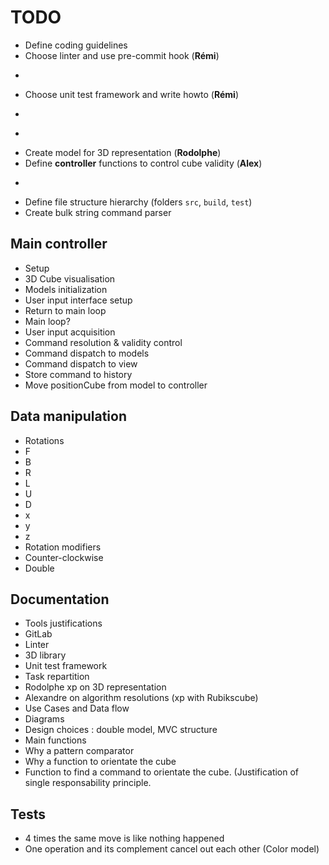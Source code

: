 # TODO
* Define coding guidelines
* Choose linter and use pre-commit hook (**Rémi**)
* ~~~Set up GitLab server (**Alex**)~~~
* Choose unit test framework and write howto (**Rémi**)
* ~~~Choose graphical engine/library (**Rodolphe**)~~~
* ~~~Define data structure representing RCube's **state** (**Rémi**)~~~
* Create model for 3D representation (**Rodolphe**)
* Define **controller** functions to control cube validity (**Alex**)
* ~~~Find website for cube manipulation (**Alex**)~~~
* Define file structure hierarchy (folders `src`, `build`, `test`)
* Create bulk string command parser

## Main controller
* Setup
 * 3D Cube visualisation
 * Models initialization
 * User input interface setup
 * Return to main loop
* Main loop?
 * User input acquisition
 * Command resolution & validity control
 * Command dispatch to models
 * Command dispatch to view
 * Store command to history
 * Move positionCube from model to controller

## Data manipulation
* Rotations
 * F
 * B
 * R
 * L
 * U
 * D
 * x
 * y
 * z
* Rotation modifiers
 * Counter-clockwise
 * Double

## Documentation
* Tools justifications
 * GitLab
 * Linter
 * 3D library
 * Unit test framework
* Task repartition
 * Rodolphe xp on 3D representation
 * Alexandre on algorithm resolutions (xp with Rubikscube)
* Use Cases and Data flow
* Diagrams
* Design choices : double model, MVC structure
* Main functions
 * Why a pattern comparator
 * Why a function to orientate the cube
 * Function to find a command to orientate the cube. (Justification of single
   responsability principle.

## Tests
* 4 times the same move is like nothing happened
* One operation and its complement cancel out each other (Color model)

